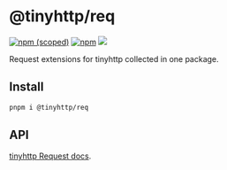 # @tinyhttp/req

[![npm (scoped)][npm-badge]](https://npmjs.com/package/@tinyhttp/req) [![npm][dl-badge]](https://npmjs.com/package/@tinyhttp/req) [![][web-badge]](https://tinyhttp.v1rtl.site/mw/req)

Request extensions for tinyhttp collected in one package.

## Install

```sh
pnpm i @tinyhttp/req
```

## API

[tinyhttp Request docs](https://tinyhttp.v1rtl.site/docs#request).

[npm-badge]: https://img.shields.io/npm/v/@tinyhttp/req?style=flat-square
[dl-badge]: https://img.shields.io/npm/dt/@tinyhttp/req?style=flat-square
[web-badge]: https://img.shields.io/badge/website-visit-hotpink?style=flat-square
